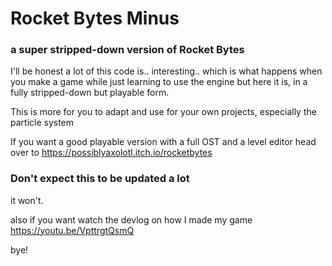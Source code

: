 # Rocket Bytes Minus
### a super stripped-down version of Rocket Bytes

I'll be honest a lot of this code is.. interesting.. which is what happens when you make a game while just learning to use the engine but here it is, in a fully stripped-down but playable form.

This is more for you to adapt and use for your own projects, especially the particle system

If you want a good playable version with a full OST and a level editor head over to https://possiblyaxolotl.itch.io/rocketbytes

### Don't expect this to be updated a lot
it won't.

also if you want watch the devlog on how I made my game https://youtu.be/VpttrgtQsmQ

bye!
